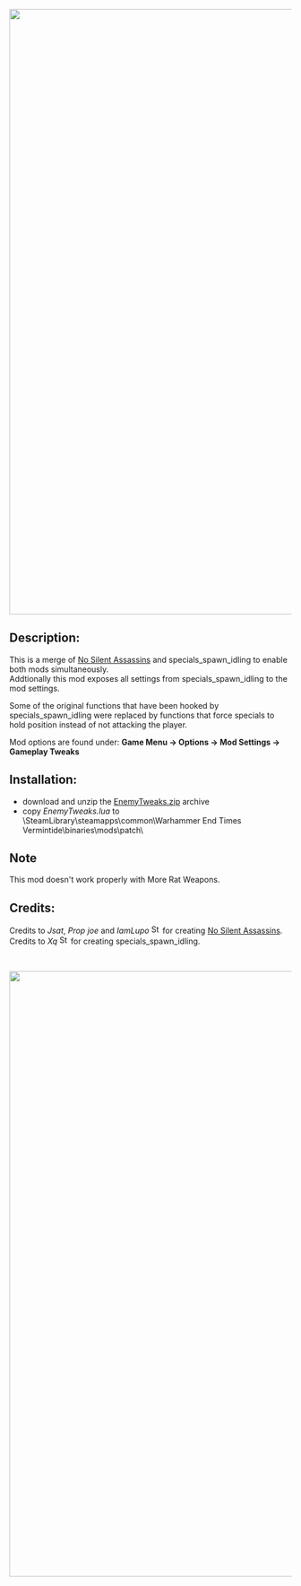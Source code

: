 <p align="center">
  <img src="../../../assets/banner-top.png" alt="" width="1080">
</p>

## Description:
This is a merge of [No Silent Assassins](https://www.nexusmods.com/vermintide/mods/40) and specials_spawn_idling to enable both mods simultaneously.  
Addtionally this mod exposes all settings from specials_spawn_idling to the mod settings.  

Some of the original functions that have been hooked by specials_spawn_idling were replaced by functions that force specials to hold position instead of not attacking the player.

Mod options are found under: **Game Menu → Options → Mod Settings → Gameplay Tweaks**

## Installation:
- download and unzip the [EnemyTweaks.zip](../../../../releases/tag/EnemyTweaks) archive
- copy *EnemyTweaks.lua* to \SteamLibrary\steamapps\common\Warhammer End Times Vermintide\binaries\mods\patch\

## Note
This mod doesn't work properly with More Rat Weapons.

## Credits:
Credits to *Jsat*, *Prop joe* and *IamLupo* [<img src="https://steamcommunity.com/favicon.ico" alt="Steam" title="IamLupo" width="16">](https://steamcommunity.com/profiles/76561198069012995) for creating [No Silent Assassins](https://www.nexusmods.com/vermintide/mods/40).  
Credits to *Xq* [<img src="https://steamcommunity.com/favicon.ico" alt="Steam" title="Xq" width="16">](https://steamcommunity.com/profiles/76561197972725633) for creating specials_spawn_idling.

<br/>

<p align="center">
  <img src="../../../assets/banner-buttom.png" alt="" width="1080">
</p>
